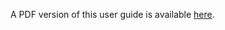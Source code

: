 <script>window.location = "/Data_Submission_Portal/PDF/Data_Submission_Portal_UG.pdf";</script>

A PDF version of this user guide is available [here](API/PDF/API_UG.pdf).
